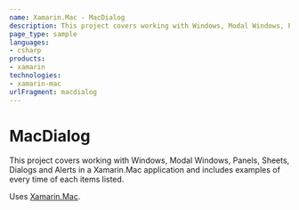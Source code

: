 ```yaml
---
name: Xamarin.Mac - MacDialog
description: This project covers working with Windows, Modal Windows, Panels, Sheets, Dialogs and Alerts in a Xamarin.Mac application and includes examples of...
page_type: sample
languages:
- csharp
products:
- xamarin
technologies:
- xamarin-mac
urlFragment: macdialog
---
```

# MacDialog

This project covers working with Windows, Modal Windows, Panels, Sheets, Dialogs and Alerts in a Xamarin.Mac application and includes examples of every time of each items listed.

Uses [Xamarin.Mac](http://xamarin.com).
